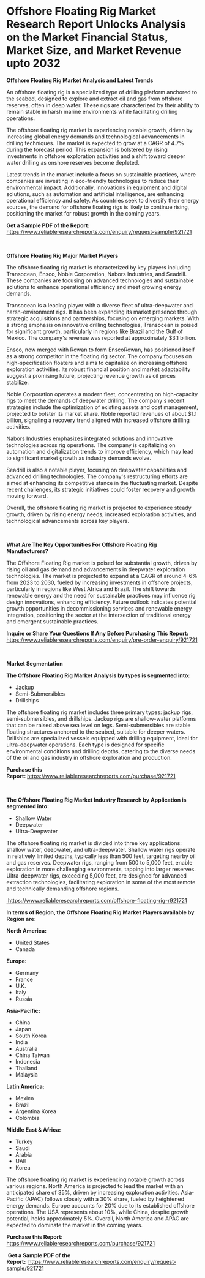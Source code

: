 <p><h1>Offshore Floating Rig Market Research Report Unlocks Analysis on the Market Financial Status, Market Size, and Market Revenue upto 2032</h1></p><p><strong>Offshore Floating Rig Market Analysis and Latest Trends</strong></p>
<p><p>An offshore floating rig is a specialized type of drilling platform anchored to the seabed, designed to explore and extract oil and gas from offshore reserves, often in deep water. These rigs are characterized by their ability to remain stable in harsh marine environments while facilitating drilling operations. </p><p>The offshore floating rig market is experiencing notable growth, driven by increasing global energy demands and technological advancements in drilling techniques. The market is expected to grow at a CAGR of 4.7% during the forecast period. This expansion is bolstered by rising investments in offshore exploration activities and a shift toward deeper water drilling as onshore reserves become depleted. </p><p>Latest trends in the market include a focus on sustainable practices, where companies are investing in eco-friendly technologies to reduce their environmental impact. Additionally, innovations in equipment and digital solutions, such as automation and artificial intelligence, are enhancing operational efficiency and safety. As countries seek to diversify their energy sources, the demand for offshore floating rigs is likely to continue rising, positioning the market for robust growth in the coming years.</p></p>
<p><strong>Get a Sample PDF of the Report:&nbsp;</strong> <a href="https://www.reliableresearchreports.com/enquiry/request-sample/921721?utm_campaign=2286&utm_medium=2&utm_source=Github&utm_content=ia&utm_term=18042025&utm_id=offshore-floating-rig">https://www.reliableresearchreports.com/enquiry/request-sample/921721</a></p>
<p>&nbsp;</p>
<p><strong>Offshore Floating Rig Major Market Players</strong></p>
<p><p>The offshore floating rig market is characterized by key players including Transocean, Ensco, Noble Corporation, Nabors Industries, and Seadrill. These companies are focusing on advanced technologies and sustainable solutions to enhance operational efficiency and meet growing energy demands.</p><p>Transocean is a leading player with a diverse fleet of ultra-deepwater and harsh-environment rigs. It has been expanding its market presence through strategic acquisitions and partnerships, focusing on emerging markets. With a strong emphasis on innovative drilling technologies, Transocean is poised for significant growth, particularly in regions like Brazil and the Gulf of Mexico. The company's revenue was reported at approximately $3.1 billion.</p><p>Ensco, now merged with Rowan to form EnscoRowan, has positioned itself as a strong competitor in the floating rig sector. The company focuses on high-specification floaters and aims to capitalize on increasing offshore exploration activities. Its robust financial position and market adaptability suggest a promising future, projecting revenue growth as oil prices stabilize.</p><p>Noble Corporation operates a modern fleet, concentrating on high-capacity rigs to meet the demands of deepwater drilling. The company's recent strategies include the optimization of existing assets and cost management, projected to bolster its market share. Noble reported revenues of about $1.1 billion, signaling a recovery trend aligned with increased offshore drilling activities.</p><p>Nabors Industries emphasizes integrated solutions and innovative technologies across rig operations. The company is capitalizing on automation and digitalization trends to improve efficiency, which may lead to significant market growth as industry demands evolve.</p><p>Seadrill is also a notable player, focusing on deepwater capabilities and advanced drilling technologies. The company's restructuring efforts are aimed at enhancing its competitive stance in the fluctuating market. Despite recent challenges, its strategic initiatives could foster recovery and growth moving forward. </p><p>Overall, the offshore floating rig market is projected to experience steady growth, driven by rising energy needs, increased exploration activities, and technological advancements across key players.</p></p>
<p>&nbsp;</p>
<p><strong>What Are The Key Opportunities For Offshore Floating Rig Manufacturers?</strong></p>
<p><p>The Offshore Floating Rig market is poised for substantial growth, driven by rising oil and gas demand and advancements in deepwater exploration technologies. The market is projected to expand at a CAGR of around 4-6% from 2023 to 2030, fueled by increasing investments in offshore projects, particularly in regions like West Africa and Brazil. The shift towards renewable energy and the need for sustainable practices may influence rig design innovations, enhancing efficiency. Future outlook indicates potential growth opportunities in decommissioning services and renewable energy integration, positioning the sector at the intersection of traditional energy and emergent sustainable practices.</p></p>
<p><strong>Inquire or Share Your Questions If Any Before Purchasing This Report:</strong> <a href="https://www.reliableresearchreports.com/enquiry/pre-order-enquiry/921721?utm_campaign=2286&utm_medium=2&utm_source=Github&utm_content=ia&utm_term=18042025&utm_id=offshore-floating-rig">https://www.reliableresearchreports.com/enquiry/pre-order-enquiry/921721</a></p>
<p>&nbsp;</p>
<p><strong>Market Segmentation</strong></p>
<p><strong>The Offshore Floating Rig Market Analysis by types is segmented into:</strong></p>
<p><ul><li>Jackup</li><li>Semi-Submersibles</li><li>Drillships</li></ul></p>
<p><p>The offshore floating rig market includes three primary types: jackup rigs, semi-submersibles, and drillships. Jackup rigs are shallow-water platforms that can be raised above sea level on legs. Semi-submersibles are stable floating structures anchored to the seabed, suitable for deeper waters. Drillships are specialized vessels equipped with drilling equipment, ideal for ultra-deepwater operations. Each type is designed for specific environmental conditions and drilling depths, catering to the diverse needs of the oil and gas industry in offshore exploration and production.</p></p>
<p><strong>Purchase this Report:&nbsp;</strong><a href="https://www.reliableresearchreports.com/purchase/921721?utm_campaign=2286&utm_medium=2&utm_source=Github&utm_content=ia&utm_term=18042025&utm_id=offshore-floating-rig">https://www.reliableresearchreports.com/purchase/921721</a></p>
<p>&nbsp;</p>
<p><strong>The Offshore Floating Rig Market Industry Research by Application is segmented into:</strong></p>
<p><ul><li>Shallow Water</li><li>Deepwater</li><li>Ultra-Deepwater</li></ul></p>
<p><p>The offshore floating rig market is divided into three key applications: shallow water, deepwater, and ultra-deepwater. Shallow water rigs operate in relatively limited depths, typically less than 500 feet, targeting nearby oil and gas reserves. Deepwater rigs, ranging from 500 to 5,000 feet, enable exploration in more challenging environments, tapping into larger reserves. Ultra-deepwater rigs, exceeding 5,000 feet, are designed for advanced extraction technologies, facilitating exploration in some of the most remote and technically demanding offshore regions.</p></p>
<p><a href="https://www.reliableresearchreports.com/offshore-floating-rig-r921721?utm_campaign=2286&utm_medium=2&utm_source=Github&utm_content=ia&utm_term=18042025&utm_id=offshore-floating-rig">&nbsp;https://www.reliableresearchreports.com/offshore-floating-rig-r921721</a></p>
<p><strong>In terms of Region, the Offshore Floating Rig Market Players available by Region are:</strong></p>
<p>
    <p> <strong> North America: </strong>
        <ul>
            <li>United States</li>
            <li>Canada</li>
        </ul>
        </p> 
    <p> <strong> Europe: </strong>
        <ul>
            <li>Germany</li>
            <li>France</li>
            <li>U.K.</li>
            <li>Italy</li>
            <li>Russia</li>
        </ul>
        </p> 
    <p> <strong> Asia-Pacific: </strong>
        <ul>
            <li>China</li>
            <li>Japan</li>
            <li>South Korea</li>
            <li>India</li>
            <li>Australia</li>
            <li>China Taiwan</li>
            <li>Indonesia</li>
            <li>Thailand</li>
            <li>Malaysia</li>
        </ul>
        </p> 
    <p> <strong> Latin America: </strong>
        <ul>
            <li>Mexico</li>
            <li>Brazil</li>
            <li>Argentina Korea</li>
            <li>Colombia</li>
        </ul>
        </p> 
    <p> <strong> Middle East & Africa: </strong>
        <ul>
            <li>Turkey</li>
            <li>Saudi</li>
            <li>Arabia</li>
            <li>UAE</li>
            <li>Korea</li>
        </ul>
    </p>
    </p>
<p><p>The offshore floating rig market is experiencing notable growth across various regions. North America is projected to lead the market with an anticipated share of 35%, driven by increasing exploration activities. Asia-Pacific (APAC) follows closely with a 30% share, fueled by heightened energy demands. Europe accounts for 20% due to its established offshore operations. The USA represents about 10%, while China, despite growth potential, holds approximately 5%. Overall, North America and APAC are expected to dominate the market in the coming years.</p></p>
<p><strong>Purchase this Report: </strong><a href="https://www.reliableresearchreports.com/purchase/921721?utm_campaign=2286&utm_medium=2&utm_source=Github&utm_content=ia&utm_term=18042025&utm_id=offshore-floating-rig">https://www.reliableresearchreports.com/purchase/921721</a></p>
<p>&nbsp;<strong>Get a Sample PDF of the Report:&nbsp;&nbsp;</strong><a href="https://www.reliableresearchreports.com/enquiry/request-sample/921721?utm_campaign=2286&utm_medium=2&utm_source=Github&utm_content=ia&utm_term=18042025&utm_id=offshore-floating-rig">https://www.reliableresearchreports.com/enquiry/request-sample/921721</a></p>
<p><strong></strong></p>
<p><p></p><p></p><p></p></p>